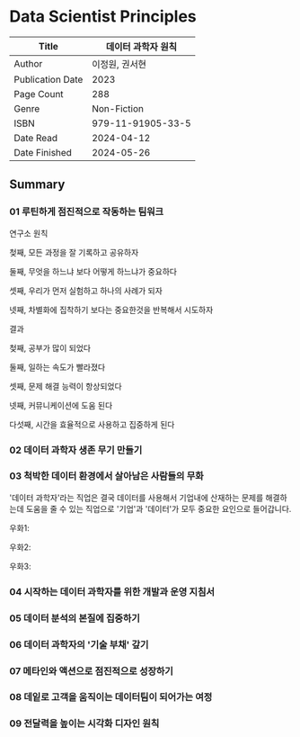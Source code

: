 # Data Scientist Principles

| Title            | 데이터 과학자 원칙        |
|------------------|-------------------|
| Author           | 이정원, 권서현          |
| Publication Date | 2023              |
| Page Count       | 288               |
| Genre            | Non-Fiction       |
| ISBN             | 979-11-91905-33-5 |
| Date Read        | 2024-04-12        |
| Date Finished    | 2024-05-26        |


## Summary

### 01 루틴하게 점진적으로 작동하는 팀워크

연구소 원칙

첮째, 모든 과정을 잘 기록하고 공유하자

둘째, 무엇을 하느냐 보다 어떻게 하느냐가 중요하다

셋째, 우리가 먼저 실험하고 하나의 사례가 되자

넷째, 차별화에 집착하기 보다는 중요한것을 반복해서 시도하자

결과

첮째, 공부가 많이 되었다

둘째, 일하는 속도가 빨라졌다

셋째, 문제 해결 능력이 항상되었다

넷째, 커뮤니케이션에 도움 된다

다섯째, 시간을 효율적으로 사용하고 집중하게 된다

### 02 데이터 과학자 생존 무기 만들기

### 03 척박한 데이터 환경에서 살아남은 사람들의 무화

'데이터 과학자'라는 직업은 결국 데이터를 사용해서 기업내에 산재하는 문제를 해결하는데 도움을 줄 수 있는 직업으로 
'기업'과 '데이터'가 모두 중요한 요인으로 들어갑니다.

우화1:

우화2:

우화3:

### 04 시작하는 데이터 과학자를 위한 개발과 운영 지침서

### 05 데이터 분석의 본질에 집중하기

### 06 데이터 과학자의 '기술 부채' 갚기

### 07 메타인와 액션으로 점진적으로 성장하기

### 08 데잍로 고객을 움직이는 데이터팀이 되어가는 여정

### 09 전달력을 높이는 시각화 디자인 원칙

